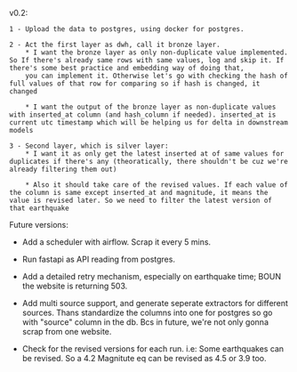 v0.2:

    1 - Upload the data to postgres, using docker for postgres. 

    2 - Act the first layer as dwh, call it bronze layer.
        * I want the bronze layer as only non-duplicate value implemented. So If there's already same rows with same values, log and skip it. If there's some best practice and embedding way of doing that,
        you can implement it. Otherwise let's go with checking the hash of full values of that row for comparing so if hash is changed, it changed

        * I want the output of the bronze layer as non-duplicate values with inserted_at column (and hash_column if needed). inserted_at is current utc timestamp which will be helping us for delta in downstream models

    3 - Second layer, which is silver layer:
        * I want it as only get the latest inserted at of same values for duplicates if there's any (theoratically, there shouldn't be cuz we're already filtering them out)
            
        * Also it should take care of the revised values. If each value of the column is same except inserted_at and magnitude, it means the value is revised later. So we need to filter the latest version of that earthquake


Future versions:

- Add a scheduler with airflow. Scrap it every 5 mins.

- Run fastapi as API reading from postgres. 

- Add a detailed retry mechanism, especially on earthquake time; BOUN the website is returning 503.

- Add multi source support, and generate seperate extractors for different sources. Thans standardize the columns into one for postgres so go with "source" column in the db.
    Bcs in future, we're not only gonna scrap from one website.

- Check for the revised versions for each run.
    i.e: Some earthquakes can be revised. So a 4.2 Magnitute eq can be revised as 4.5 or 3.9 too.



